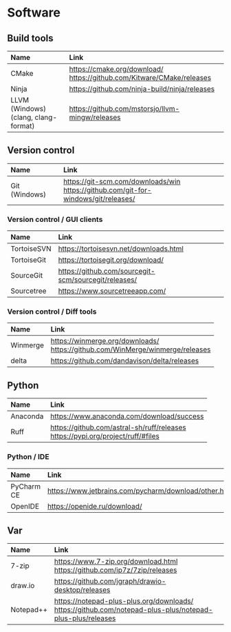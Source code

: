 # Software

## Build tools

| Name | Link |
| :--- | :--- |
| CMake | <https://cmake.org/download/><br><https://github.com/Kitware/CMake/releases> |
| Ninja | <https://github.com/ninja-build/ninja/releases> |
| LLVM (Windows)<br>(clang, clang-format) | <https://github.com/mstorsjo/llvm-mingw/releases> |

## Version control

| Name | Link |
| :--- | :--- |
| Git (Windows) | <https://git-scm.com/downloads/win><br><https://github.com/git-for-windows/git/releases/> |

### Version control / GUI clients

| Name | Link |
| :--- | :--- |
| TortoiseSVN | <https://tortoisesvn.net/downloads.html> |
| TortoiseGit | <https://tortoisegit.org/download/> |
| SourceGit | <https://github.com/sourcegit-scm/sourcegit/releases/> |
| Sourcetree | <https://www.sourcetreeapp.com/> |

### Version control / Diff tools

| Name | Link |
| :--- | :--- |
| Winmerge | <https://winmerge.org/downloads/><br><https://github.com/WinMerge/winmerge/releases> |
| delta | <https://github.com/dandavison/delta/releases> |

## Python

| Name | Link |
| :--- | :--- |
| Anaconda | <https://www.anaconda.com/download/success> |
| Ruff | <https://github.com/astral-sh/ruff/releases><br><https://pypi.org/project/ruff/#files> |

### Python / IDE

| Name | Link |
| :--- | :--- |
| PyCharm CE | <https://www.jetbrains.com/pycharm/download/other.html> |
| OpenIDE | <https://openide.ru/download/> |

## Var

| Name | Link |
| :--- | :--- |
| 7-zip | <https://www.7-zip.org/download.html><br><https://github.com/ip7z/7zip/releases> |
| draw.io | <https://github.com/jgraph/drawio-desktop/releases> |
| Notepad++ | <https://notepad-plus-plus.org/downloads/><br><https://github.com/notepad-plus-plus/notepad-plus-plus/releases> |
